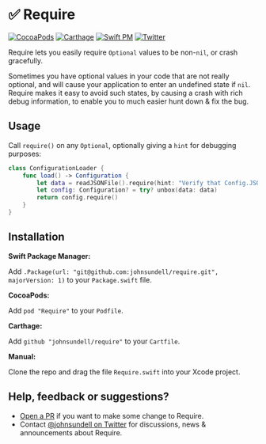# ✅ Require

[![CocoaPods](https://img.shields.io/cocoapods/v/Require.svg)](https://cocoapods.org/pods/Require)
[![Carthage](https://img.shields.io/badge/carthage-compatible-4BC51D.svg?style=flat)](https://github.com/Carthage/Carthage)
[![Swift PM](https://img.shields.io/badge/spm-compatible-brightgreen.svg?style=flat)](https://swift.org/package-manager)
[![Twitter](https://img.shields.io/badge/contact-@johnsundell-blue.svg?style=flat)](https://twitter.com/johnsundell)

Require lets you easily require `Optional` values to be non-`nil`, or crash gracefully.

Sometimes you have optional values in your code that are not really optional, and will cause your
application to enter an undefined state if `nil`. Require makes it easy to avoid such states, by
causing a crash with rich debug information, to enable you to much easier hunt down & fix the bug.

## Usage

Call `require()` on any `Optional`, optionally giving a `hint` for debugging purposes:

```swift
class ConfigurationLoader {
    func load() -> Configuration {
        let data = readJSONFile().require(hint: "Verify that Config.JSON is valid")
        let config: Configuration? = try? unbox(data: data)
        return config.require()
    }
}
```

## Installation

**Swift Package Manager:**

Add `.Package(url: "git@github.com:johnsundell/require.git", majorVersion: 1)` to your `Package.swift` file.

**CocoaPods:**

Add `pod "Require"` to your `Podfile`.

**Carthage:**

Add `github "johnsundell/require"` to your `Cartfile`.

**Manual:**

Clone the repo and drag the file `Require.swift` into your Xcode project.

## Help, feedback or suggestions?

- [Open a PR](https://github.com/JohnSundell/Require/pull/new/master) if you want to make some change to Require.
- Contact [@johnsundell on Twitter](https://twitter.com/johnsundell) for discussions, news & announcements about Require.
